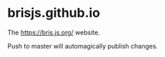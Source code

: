 brisjs.github.io
====================

The https://bris.js.org/ website.

Push to master will automagically publish changes.
